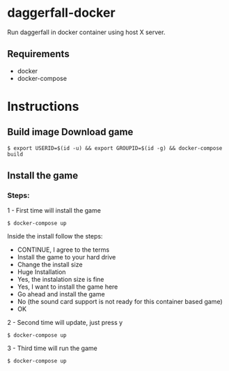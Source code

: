 # daggerfall-docker
Run daggerfall in docker container using host X server.

## Requirements
* docker
* docker-compose

# Instructions

## Build image Download game
`$ export USERID=$(id -u) && export GROUPID=$(id -g) && docker-compose build`

## Install the game

### Steps:

1 - First time will install the game

`$ docker-compose up`

Inside the install follow the steps:
* CONTINUE, I agree to the terms
* Install the game to your hard drive
* Change the install size
* Huge Installation
* Yes, the instalation size is fine
* Yes, I want to install the game here
* Go ahead and install the game
* No (the sound card support is not ready for this container based game)
* OK

2 - Second time will update, just press y

`$ docker-compose up`

3 - Third time will run the game

`$ docker-compose up`
